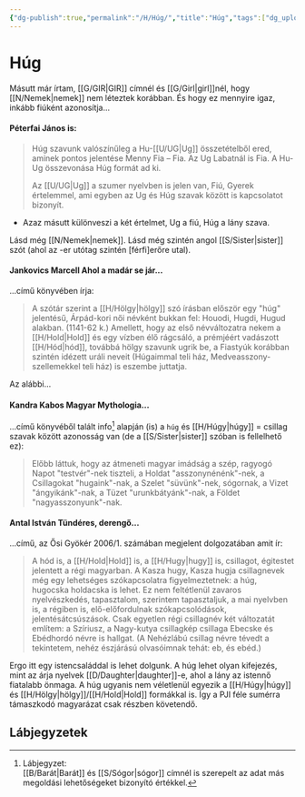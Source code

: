 ```yaml
---
{"dg-publish":true,"permalink":"/H/Húg/","title":"Húg","tags":["dg_uploaded"],"created":"2023-10-23T04:20","updated":"2023-10-25T01:36"}
---
```



# Húg

Másutt már írtam, [[G/GIR\|GIR]] címnél és [[G/Girl\|girl]]nél, hogy [[N/Nemek\|nemek]] nem léteztek korábban. És hogy ez mennyire igaz, inkább fiúként azonosítja...

#### Péterfai János is:

> Húg szavunk valószínűleg a Hu-[[U/UG\|Ug]] összetételből ered, aminek pontos jelentése Menny Fia – Fia. Az Ug Labatnál is Fia. A Hu-Ug összevonása Húg formát ad ki.  
>
> Az [[U/UG\|Ug]] a szumer nyelvben is jelen van, Fiú, Gyerek értelemmel, ami egyben az Ug és Húg szavak között is kapcsolatot bizonyít.  
- Azaz másutt különveszi a két értelmet, Ug a fiú, Húg a lány szava.  

Lásd még [[N/Nemek\|nemek]]. Lásd még szintén angol [[S/Sister\|sister]] szót (ahol az -er utótag szintén \[férfi\]erőre utal).  

#### Jankovics Marcell Ahol a madár se jár...

...című könyvében írja:  
> A szótár szerint a [[H/Hölgy\|hölgy]] szó írásban először egy "húg" jelentésű, Árpád-kori női névként bukkan fel: Houodi, Hugdi, Hugud alakban. (1141-62 k.) Amellett, hogy az első névváltozatra nekem a [[H/Hold\|Hold]] és egy vízben élő rágcsáló, a prémjéért vadászott [[H/Hód\|hód]], továbbá hölgy szavunk ugrik be, a Fiastyúk korábban szintén idézett uráli neveit (Húgaimmal teli ház, Medveasszony-szellemekkel teli ház) is eszembe juttatja.  

Az alábbi...

#### Kandra Kabos Magyar Mythologia...

...című könyvéből talált info[^1] alapján (is) a `húg` és [[H/Húgy\|húgy]] = csillag szavak között azonosság van (de a [[S/Sister\|sister]] szóban is fellelhető ez):  
> Előbb láttuk, hogy az átmeneti magyar imádság a szép, ragyogó Napot "testvér"-nek tiszteli, a Holdat "asszonynénénk"-nek, a Csillagokat "hugaink"-nak, a Szelet "süvünk"-nek, sógornak, a Vizet "ángyikánk"-nak, a Tüzet "urunkbátyánk"-nak, a Földet "nagyasszonyunk"-nak.  

#### Antal István Tündéres, derengő...

...című, az Ősi Gyökér 2006/1. számában megjelent dolgozatában amit ír:  
> A hód is, a [[H/Hold\|Hold]] is, a [[H/Hugy\|hugy]] is, csillagot, égitestet jelentett a régi magyarban. A Kasza hugy, Kasza hugja csillagnevek még egy lehetséges szókapcsolatra figyelmeztetnek: a húg, hugocska holdacska is lehet. Ez nem feltétlenül zavaros nyelvészkedés, tapasztalom, szerintem tapasztaljuk, a mai nyelvben is, a régiben is, elő-előfordulnak szókapcsolódások, jelentésátcsúszások. Csak egyetlen régi csillagnév két változatát említem: a Szíriusz, a Nagy-kutya csillagkép csillaga Ebecske és Ebédhordó névre is hallgat. (A Nehézlábú csillag névre tévedt a tekintetem, nehéz észjárású olvasóimnak tehát: eb, és ebéd.)  

Ergo itt egy istencsaláddal is lehet dolgunk. A húg lehet olyan kifejezés, mint az árja nyelvek [[D/Daughter\|daughter]]-e, ahol a lány az istennő fiatalabb önmaga. A húg ugyanis nem véletlenül egyezik a [[H/Húgy\|húgy]] és [[H/Hölgy\|hölgy]]/[[H/Hold\|Hold]] formákkal is. Így a PJI féle sumérra támaszkodó magyarázat csak részben követendő.  

## Lábjegyzetek

[^1]: Lábjegyzet:  
[[B/Barát\|Barát]] és [[S/Sógor\|sógor]] címnél is szerepelt az adat más megoldási lehetőségeket bizonyító értékkel.